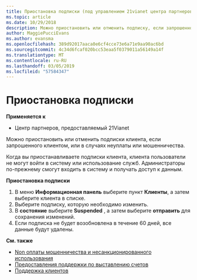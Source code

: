 ```yaml
---
title: Приостановка подписки (под управлением 21vianet центра партнеров)
ms.topic: article
ms.date: 10/29/2018
description: Можно приостановить или отменить подписку, если запрошенного клиентом, или в случаях неуплаты или мошенничества.
author: MaggiePucciEvans
ms.author: evansma
ms.openlocfilehash: 389d92017aaca0e6cf4cce73e6a71e9aa90ac6bd
ms.sourcegitcommit: 4c34d6fcaf020bcc53eaa5f0379011a56149a14f
ms.translationtype: MT
ms.contentlocale: ru-RU
ms.lasthandoff: 03/05/2019
ms.locfileid: "57584347"
---
```

# <a name="suspend-a-subscription"></a>Приостановка подписки

**Применяется к**

-   Центр партнеров, предоставляемый 21Vianet

Можно приостановить или отменить подписки клиента, если запрошенного клиентом, или в случаях неуплаты или мошенничества.

Когда вы приостанавливаете подписки клиента, клиента пользователи не могут войти в систему или использование служб. Администраторы по-прежнему смогут входить в систему и получать доступ к данным.

**Приостановка подписки**

1.  В меню **Информационная панель** выберите пункт **Клиенты**, а затем выберите клиента в списке.
2.  Выберите подписку, которую необходимо изменить.
3.  В **состояние** выберите **Suspended** , а затем выберите **отправить** для сохранения изменений.
4.  Если подписка не будет возобновлена в течение 60 дней, все данные будут удалены.

**См. также**

-   [Non оплаты мошенничества и несанкционированного использования](non-payment-fraud-or-misuse.md)
-   [Предоставления поддержки по выставлению счетов](provide-billing-support.md)
-   [Поддержка клиентов](customer-support.md)